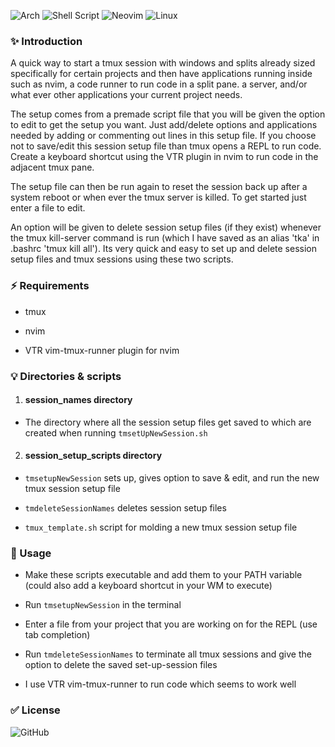![Arch](https://img.shields.io/badge/Arch%20Linux-1793D1?logo=arch-linux&logoColor=fff&style=for-the-badge)
![Shell Script](https://img.shields.io/badge/shell_script-%23121011.svg?style=for-the-badge&logo=gnu-bash&logoColor=white)
![Neovim](https://img.shields.io/badge/NeoVim-%2357A143.svg?&style=for-the-badge&logo=neovim&logoColor=white)
![Linux](https://img.shields.io/badge/Linux-FCC624?style=for-the-badge&logo=linux&logoColor=black)

### :sparkles: Introduction

A quick way to start a tmux session with windows and splits already sized specifically for certain projects
and then have applications running inside such as nvim, a code runner to run code in a split pane.
a server, and/or what ever other applications your current project needs.

The setup comes from a premade script file that you will be given the option to edit to get the setup you want.
Just add/delete options and applications needed by adding or commenting out lines in this setup file. If you choose not
to save/edit this session setup file than tmux opens a REPL to run code. Create a keyboard shortcut using the VTR plugin 
in nvim to run code in the adjacent tmux pane.


The setup file can then be run again to reset the session back up after a system reboot or when ever
the tmux server is killed. To get started just enter a file to edit.

An option will be given to delete session setup files (if they exist) whenever the tmux kill-server command is run
(which I have saved as an alias 'tka' in .bashrc 'tmux kill all'). Its very quick and easy to set up and delete
session setup files and tmux sessions using these two scripts.

### :zap: Requirements

- tmux

- nvim

- VTR vim-tmux-runner plugin for nvim

### :bulb: Directories & scripts

1. #### session_names directory  
-    The directory where all the session setup files get saved to which are created when running `tmsetUpNewSession.sh`

2. #### session_setup_scripts directory  

- `tmsetupNewSession` sets up, gives option to save & edit, and run the new tmux session setup file  

- `tmdeleteSessionNames` deletes session setup files

- `tmux_template.sh` script for molding a new tmux session setup file

### :wrench: Usage

- Make these scripts executable and add them to your PATH variable (could also add a keyboard shortcut in your WM to execute)

- Run `tmsetupNewSession` in the terminal

- Enter a file from your project that you are working on for the REPL (use tab completion)

- Run `tmdeleteSessionNames` to terminate all tmux sessions and give the option to
  delete the saved set-up-session files

- I use VTR vim-tmux-runner to run code which seems to work well

### :white_check_mark: License
![GitHub](https://img.shields.io/github/license/roofrack/dotfiles)
